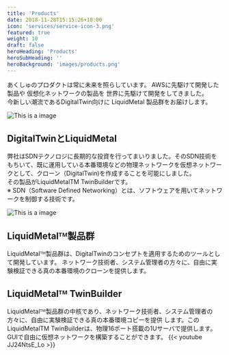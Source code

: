 ```yaml
---
title: 'Products'
date: 2018-11-28T15:15:26+10:00
icon: 'services/service-icon-3.png'
featured: true
weight: 10
draft: false
heroHeading: 'Products'
heroSubHeading: ''
heroBackground: 'images/products.png'
---
```


あくしゅのプロダクトは常に未来を照らしています。
AWSに先駆けて開発した製品や
仮想化ネットワークの製品を
世界に先駆けて開発をしてきました。  
今新しい潮流であるDigitalTwin向けに
LiquidMetal 製品群をお届けします。



![This is a image](/images/products3.png)
## DigitalTwinとLiquidMetal
弊社はSDNテクノロジに長期的な投資を行ってまいりました。そのSDN技術をもちいて、既に運用している本番環境などの物理ネットワークを仮想ネットワークとして、クローン（DigitalTwin)を作成することを可能にしました。   
その製品がLiquidMetalTM TwinBuilderです。  
※ SDN（Software Defined Networking）とは、ソフトウェアを用いてネットワークを制御する技術です。

![This is a image](/images/products1.png)


## LiquidMetalᵀᴹ製品群
LiquidMetalᵀᴹ製品群は、DigitalTwinのコンセプトを適用するためのツールとして開発しています。 ネットワーク技術者、システム管理者の方々に、自由に実験検証できる真の本番環境のクローンを提供します。 

## LiquidMetalᵀᴹ TwinBuilder
LiquidMetalᵀᴹ製品群の中核であり、ネットワーク技術者、システム管理者の方々に、自由に実験検証できる真の本番環境コピーを提供 します。このLiquidMetalTM TwinBuilderは、物理16ポート搭載の1Uサーバで提供します。 GUIで自由に仮想ネットワークを構築することができます。 
{{< youtube JJ24NtsE_Lo >}}

